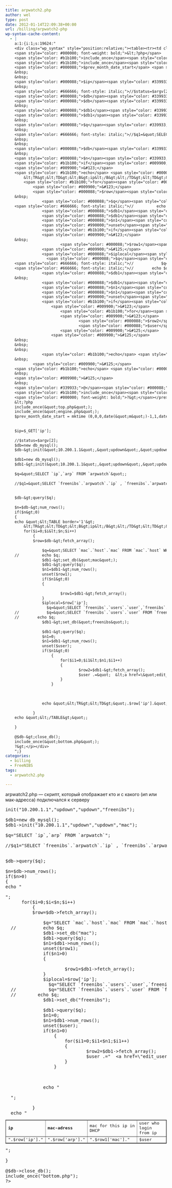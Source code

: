 ```yaml
---
title: arpwatch2.php
author: wel
type: post
date: 2012-01-14T22:09:38+00:00
url: /billing/arpwatch2-php
wp-syntax-cache-content:
  - |
    a:1:{i:1;s:19624:"
    <div class="wp_syntax" style="position:relative;"><table><tr><td class="code"><pre class="php" style="font-family:monospace;">&nbsp;
    <span style="color: #000000; font-weight: bold;">&lt;?php</span>
    <span style="color: #b1b100;">include_once</span><span style="color: #009900;">&#40;</span><span style="color: #0000ff;">&quot;top.php&quot;</span><span style="color: #009900;">&#41;</span><span style="color: #339933;">;</span>
    <span style="color: #b1b100;">include_once</span><span style="color: #009900;">&#40;</span><span style="color: #0000ff;">&quot;engine.php&quot;</span><span style="color: #009900;">&#41;</span><span style="color: #339933;">;</span>
    <span style="color: #000088;">$prev_month_date_start</span> <span style="color: #339933;">=</span> <span style="color: #990000;">mktime</span> <span style="color: #009900;">&#40;</span><span style="color: #cc66cc;">0</span><span style="color: #339933;">,</span><span style="color: #cc66cc;">0</span><span style="color: #339933;">,</span><span style="color: #cc66cc;">0</span><span style="color: #339933;">,</span><span style="color: #990000;">date</span><span style="color: #009900;">&#40;</span><span style="color: #0000ff;">&quot;m&quot;</span><span style="color: #009900;">&#41;</span><span style="color: #339933;">-</span><span style="color: #cc66cc;">1</span><span style="color: #339933;">,</span><span style="color: #cc66cc;">1</span><span style="color: #339933;">,</span><span style="color: #990000;">date</span><span style="color: #009900;">&#40;</span><span style="color: #0000ff;">&quot;Y&quot;</span><span style="color: #009900;">&#41;</span><span style="color: #009900;">&#41;</span><span style="color: #339933;">;</span>
    &nbsp;
    &nbsp;
    <span style="color: #000088;">$ip</span><span style="color: #339933;">=</span><span style="color: #000088;">$_GET</span><span style="color: #009900;">&#91;</span><span style="color: #0000ff;">'ip'</span><span style="color: #009900;">&#93;</span><span style="color: #339933;">;</span>
    &nbsp;
    <span style="color: #666666; font-style: italic;">//$status=$argv[2];</span>
    <span style="color: #000088;">$db</span><span style="color: #339933;">=</span><span style="color: #000000; font-weight: bold;">new</span> db_mysql<span style="color: #009900;">&#40;</span><span style="color: #009900;">&#41;</span><span style="color: #339933;">;</span>
    <span style="color: #000088;">$db</span><span style="color: #339933;">-&gt;</span><span style="color: #004000;">init</span><span style="color: #009900;">&#40;</span><span style="color: #0000ff;">&quot;10.200.1.1&quot;</span><span style="color: #339933;">,</span><span style="color: #0000ff;">&quot;updown&quot;</span><span style="color: #339933;">,</span><span style="color: #0000ff;">&quot;updown&quot;</span><span style="color: #339933;">,</span><span style="color: #0000ff;">&quot;freenibs&quot;</span><span style="color: #009900;">&#41;</span><span style="color: #339933;">;</span>
    &nbsp;
    <span style="color: #000088;">$db1</span><span style="color: #339933;">=</span><span style="color: #000000; font-weight: bold;">new</span> db_mysql<span style="color: #009900;">&#40;</span><span style="color: #009900;">&#41;</span><span style="color: #339933;">;</span>
    <span style="color: #000088;">$db1</span><span style="color: #339933;">-&gt;</span><span style="color: #004000;">init</span><span style="color: #009900;">&#40;</span><span style="color: #0000ff;">&quot;10.200.1.1&quot;</span><span style="color: #339933;">,</span><span style="color: #0000ff;">&quot;updown&quot;</span><span style="color: #339933;">,</span><span style="color: #0000ff;">&quot;updown&quot;</span><span style="color: #339933;">,</span><span style="color: #0000ff;">&quot;mac&quot;</span><span style="color: #009900;">&#41;</span><span style="color: #339933;">;</span>
    &nbsp;
    <span style="color: #000088;">$q</span><span style="color: #339933;">=</span><span style="color: #0000ff;">&quot;SELECT `ip`,`arp` FROM `arpwatch`&quot;</span><span style="color: #339933;">;</span>
    &nbsp;
    <span style="color: #666666; font-style: italic;">//$q1=&quot;SELECT `freenibs`.`arpwatch`.`ip` , `freenibs`.`arpwatch`.`arp`,`mac`.`host`.`host` FROM `freenibs`.`arpwatch` INNER JOIN `mac`.`host` ON `freenibs`.`arpwatch`.`ip` = `mac`.`host`.`ipv4` AND `mac`.`host`.`en`='e'&quot;;</span>
    &nbsp;
    &nbsp;
    <span style="color: #000088;">$db</span><span style="color: #339933;">-&gt;</span><span style="color: #004000;">query</span><span style="color: #009900;">&#40;</span><span style="color: #000088;">$q</span><span style="color: #009900;">&#41;</span><span style="color: #339933;">;</span>
    &nbsp;
    <span style="color: #000088;">$n</span><span style="color: #339933;">=</span><span style="color: #000088;">$db</span><span style="color: #339933;">-&gt;</span><span style="color: #004000;">num_rows</span><span style="color: #009900;">&#40;</span><span style="color: #009900;">&#41;</span><span style="color: #339933;">;</span>
    <span style="color: #b1b100;">if</span><span style="color: #009900;">&#40;</span><span style="color: #000088;">$n</span><span style="color: #339933;">&gt;</span><span style="color: #cc66cc;">0</span><span style="color: #009900;">&#41;</span>
    <span style="color: #009900;">&#123;</span>
    <span style="color: #b1b100;">echo</span> <span style="color: #0000ff;">&quot;&lt;TABLE border='1'&gt;
        &lt;TR&gt;&lt;TD&gt;&lt;B&gt;ip&lt;/B&gt;&lt;/TD&gt;&lt;TD&gt;&lt;B&gt;mac-adress&lt;/B&gt;&lt;/TD&gt;&lt;TD&gt;mac for this ip in DHCP&lt;/TD&gt;&lt;TD&gt;user who login from ip&lt;/TD&gt;&lt;/TR&gt;&quot;</span><span style="color: #339933;">;</span>
        <span style="color: #b1b100;">for</span><span style="color: #009900;">&#40;</span><span style="color: #000088;">$i</span><span style="color: #339933;">=</span><span style="color: #cc66cc;">0</span><span style="color: #339933;">;</span><span style="color: #000088;">$i</span><span style="color: #339933;">&lt;</span><span style="color: #000088;">$n</span><span style="color: #339933;">;</span><span style="color: #000088;">$i</span><span style="color: #339933;">++</span><span style="color: #009900;">&#41;</span>
            <span style="color: #009900;">&#123;</span>
            <span style="color: #000088;">$row</span><span style="color: #339933;">=</span><span style="color: #000088;">$db</span><span style="color: #339933;">-&gt;</span><span style="color: #004000;">fetch_array</span><span style="color: #009900;">&#40;</span><span style="color: #009900;">&#41;</span><span style="color: #339933;">;</span>
    &nbsp;
                <span style="color: #000088;">$q</span><span style="color: #339933;">=</span><span style="color: #0000ff;">&quot;SELECT `mac`.`host`.`mac` FROM `mac`.`host` WHERE `mac`.`host`.`ipv4`='&quot;</span><span style="color: #339933;">.</span><span style="color: #000088;">$row</span><span style="color: #009900;">&#91;</span><span style="color: #0000ff;">'ip'</span><span style="color: #009900;">&#93;</span><span style="color: #339933;">.</span><span style="color: #0000ff;">&quot;'&quot;</span><span style="color: #339933;">;</span>
    <span style="color: #666666; font-style: italic;">//          echo $q;</span>
                <span style="color: #000088;">$db1</span><span style="color: #339933;">-&gt;</span><span style="color: #004000;">set_db</span><span style="color: #009900;">&#40;</span><span style="color: #0000ff;">&quot;mac&quot;</span><span style="color: #009900;">&#41;</span><span style="color: #339933;">;</span>
                <span style="color: #000088;">$db1</span><span style="color: #339933;">-&gt;</span><span style="color: #004000;">query</span><span style="color: #009900;">&#40;</span><span style="color: #000088;">$q</span><span style="color: #009900;">&#41;</span><span style="color: #339933;">;</span>
                <span style="color: #000088;">$n1</span><span style="color: #339933;">=</span><span style="color: #000088;">$db1</span><span style="color: #339933;">-&gt;</span><span style="color: #004000;">num_rows</span><span style="color: #009900;">&#40;</span><span style="color: #009900;">&#41;</span><span style="color: #339933;">;</span>
                <span style="color: #990000;">unset</span><span style="color: #009900;">&#40;</span><span style="color: #000088;">$row1</span><span style="color: #009900;">&#41;</span><span style="color: #339933;">;</span>
                <span style="color: #b1b100;">if</span><span style="color: #009900;">&#40;</span><span style="color: #000088;">$n1</span><span style="color: #339933;">&gt;</span><span style="color: #cc66cc;">0</span><span style="color: #009900;">&#41;</span>
                <span style="color: #009900;">&#123;</span>
    &nbsp;
                        <span style="color: #000088;">$row1</span><span style="color: #339933;">=</span><span style="color: #000088;">$db1</span><span style="color: #339933;">-&gt;</span><span style="color: #004000;">fetch_array</span><span style="color: #009900;">&#40;</span><span style="color: #009900;">&#41;</span><span style="color: #339933;">;</span>
                <span style="color: #009900;">&#125;</span>
                <span style="color: #000088;">$iplocal</span><span style="color: #339933;">=</span><span style="color: #000088;">$row</span><span style="color: #009900;">&#91;</span><span style="color: #0000ff;">'ip'</span><span style="color: #009900;">&#93;</span><span style="color: #339933;">;</span>
                  <span style="color: #000088;">$q</span><span style="color: #339933;">=</span><span style="color: #0000ff;">&quot;SELECT `freenibs`.`users`.`user`,`freenibs`.`users`.`uid` FROM `freenibs`.`users` INNER JOIN `freenibs`.`actions` ON `freenibs`.`users`.`framed_ip`=`freenibs`.`actions`.`ip` AND `freenibs`.`actions`.`call_from`='&quot;</span><span style="color: #339933;">.</span><span style="color: #000088;">$iplocal</span><span style="color: #339933;">.</span><span style="color: #0000ff;">&quot;' AND `freenibs`.`actions`.`stop_time`&gt; FROM_UNIXTIME(&quot;</span><span style="color: #339933;">.</span><span style="color: #000088;">$prev_month_date_start</span><span style="color: #339933;">.</span><span style="color: #0000ff;">&quot;)  group by `freenibs`.`users`.`user`&quot;</span><span style="color: #339933;">;</span>
    <span style="color: #666666; font-style: italic;">//            $q=&quot;SELECT `freenibs`.`users`.`user` FROM `freenibs`.`users` INNER JOIN `freenibs`.`actions` ON `freenibs`.`users`.`framed_ip`=`freenibs`.`actions`.`ip` AND `freenibs`.`actions`.`call_from`='&quot;.$iplocal.&quot;'  group by `freenibs`.`users`.`user` LIMIT 10&quot;;</span>
    <span style="color: #666666; font-style: italic;">//        echo $q;</span>
                <span style="color: #000088;">$db1</span><span style="color: #339933;">-&gt;</span><span style="color: #004000;">set_db</span><span style="color: #009900;">&#40;</span><span style="color: #0000ff;">&quot;freenibs&quot;</span><span style="color: #009900;">&#41;</span><span style="color: #339933;">;</span>
    &nbsp;
                <span style="color: #000088;">$db1</span><span style="color: #339933;">-&gt;</span><span style="color: #004000;">query</span><span style="color: #009900;">&#40;</span><span style="color: #000088;">$q</span><span style="color: #009900;">&#41;</span><span style="color: #339933;">;</span>
                <span style="color: #000088;">$n1</span><span style="color: #339933;">=</span><span style="color: #cc66cc;">0</span><span style="color: #339933;">;</span>
                <span style="color: #000088;">$n1</span><span style="color: #339933;">=</span><span style="color: #000088;">$db1</span><span style="color: #339933;">-&gt;</span><span style="color: #004000;">num_rows</span><span style="color: #009900;">&#40;</span><span style="color: #009900;">&#41;</span><span style="color: #339933;">;</span>
                <span style="color: #990000;">unset</span><span style="color: #009900;">&#40;</span><span style="color: #000088;">$user</span><span style="color: #009900;">&#41;</span><span style="color: #339933;">;</span>
                <span style="color: #b1b100;">if</span><span style="color: #009900;">&#40;</span><span style="color: #000088;">$n1</span><span style="color: #339933;">&gt;</span><span style="color: #cc66cc;">0</span><span style="color: #009900;">&#41;</span>
                    <span style="color: #009900;">&#123;</span>
                        <span style="color: #b1b100;">for</span><span style="color: #009900;">&#40;</span><span style="color: #000088;">$i1</span><span style="color: #339933;">=</span><span style="color: #cc66cc;">0</span><span style="color: #339933;">;</span><span style="color: #000088;">$i1</span><span style="color: #339933;">&lt;</span><span style="color: #000088;">$n1</span><span style="color: #339933;">;</span><span style="color: #000088;">$i1</span><span style="color: #339933;">++</span><span style="color: #009900;">&#41;</span>
                        <span style="color: #009900;">&#123;</span>
                                <span style="color: #000088;">$row2</span><span style="color: #339933;">=</span><span style="color: #000088;">$db1</span><span style="color: #339933;">-&gt;</span><span style="color: #004000;">fetch_array</span><span style="color: #009900;">&#40;</span><span style="color: #009900;">&#41;</span><span style="color: #339933;">;</span>
                                <span style="color: #000088;">$user</span> <span style="color: #339933;">.=</span><span style="color: #0000ff;">&quot;  &lt;a href=<span style="color: #000099; font-weight: bold;">\&quot;</span>edit_user.php?uid=&quot;</span><span style="color: #339933;">.</span><span style="color: #000088;">$row2</span><span style="color: #009900;">&#91;</span><span style="color: #0000ff;">'uid'</span><span style="color: #009900;">&#93;</span><span style="color: #339933;">.</span><span style="color: #0000ff;">&quot;<span style="color: #000099; font-weight: bold;">\&quot;</span>&gt;&quot;</span><span style="color: #339933;">.</span><span style="color: #000088;">$row2</span><span style="color: #009900;">&#91;</span><span style="color: #0000ff;">'user'</span><span style="color: #009900;">&#93;</span><span style="color: #339933;">.</span><span style="color: #0000ff;">&quot;&lt;/a&gt;<span style="color: #000099; font-weight: bold;">\n</span>&quot;</span><span style="color: #339933;">;</span>
                        <span style="color: #009900;">&#125;</span>
                    <span style="color: #009900;">&#125;</span>
    &nbsp;
    &nbsp;
    &nbsp;
                <span style="color: #b1b100;">echo</span> <span style="color: #0000ff;">&quot;&lt;TR&gt;&lt;TD&gt;&quot;</span><span style="color: #339933;">.</span><span style="color: #000088;">$row</span><span style="color: #009900;">&#91;</span><span style="color: #0000ff;">'ip'</span><span style="color: #009900;">&#93;</span><span style="color: #339933;">.</span><span style="color: #0000ff;">&quot;&lt;/TD&gt;&lt;TD&gt;&quot;</span><span style="color: #339933;">.</span><span style="color: #000088;">$row</span><span style="color: #009900;">&#91;</span><span style="color: #0000ff;">'arp'</span><span style="color: #009900;">&#93;</span><span style="color: #339933;">.</span><span style="color: #0000ff;">&quot;&lt;/TD&gt;&lt;TD&gt;&quot;</span><span style="color: #339933;">.</span><span style="color: #000088;">$row1</span><span style="color: #009900;">&#91;</span><span style="color: #0000ff;">'mac'</span><span style="color: #009900;">&#93;</span><span style="color: #339933;">.</span><span style="color: #0000ff;">&quot;&lt;/TD&gt;&lt;TD&gt;<span style="color: #006699; font-weight: bold;">$user</span>&lt;/TD&gt;&lt;/TR&gt;&quot;</span><span style="color: #339933;">;</span>
    &nbsp;
            <span style="color: #009900;">&#125;</span>
    <span style="color: #b1b100;">echo</span> <span style="color: #0000ff;">&quot;&lt;/TABLE&gt;&quot;</span><span style="color: #339933;">;</span>
    &nbsp;
    <span style="color: #009900;">&#125;</span>
    &nbsp;
    <span style="color: #339933;">@</span><span style="color: #000088;">$db</span><span style="color: #339933;">-&gt;</span><span style="color: #004000;">close_db</span><span style="color: #009900;">&#40;</span><span style="color: #009900;">&#41;</span><span style="color: #339933;">;</span>
    <span style="color: #b1b100;">include_once</span><span style="color: #009900;">&#40;</span><span style="color: #0000ff;">&quot;bottom.php&quot;</span><span style="color: #009900;">&#41;</span><span style="color: #339933;">;</span>
    <span style="color: #000000; font-weight: bold;">?&gt;</span></pre></td></tr></table><p class="theCode" style="display:none;">
    &lt;?php
    include_once(&quot;top.php&quot;);
    include_once(&quot;engine.php&quot;);
    $prev_month_date_start = mktime (0,0,0,date(&quot;m&quot;)-1,1,date(&quot;Y&quot;));
    
    
    $ip=$_GET['ip'];
    
    //$status=$argv[2];
    $db=new db_mysql();
    $db-&gt;init(&quot;10.200.1.1&quot;,&quot;updown&quot;,&quot;updown&quot;,&quot;freenibs&quot;);
    
    $db1=new db_mysql();
    $db1-&gt;init(&quot;10.200.1.1&quot;,&quot;updown&quot;,&quot;updown&quot;,&quot;mac&quot;);
    
    $q=&quot;SELECT `ip`,`arp` FROM `arpwatch`&quot;;
    
    //$q1=&quot;SELECT `freenibs`.`arpwatch`.`ip` , `freenibs`.`arpwatch`.`arp`,`mac`.`host`.`host` FROM `freenibs`.`arpwatch` INNER JOIN `mac`.`host` ON `freenibs`.`arpwatch`.`ip` = `mac`.`host`.`ipv4` AND `mac`.`host`.`en`='e'&quot;;
    
    
    $db-&gt;query($q);
    
    $n=$db-&gt;num_rows();
    if($n&gt;0)
    {
    echo &quot;&lt;TABLE border='1'&gt;
        &lt;TR&gt;&lt;TD&gt;&lt;B&gt;ip&lt;/B&gt;&lt;/TD&gt;&lt;TD&gt;&lt;B&gt;mac-adress&lt;/B&gt;&lt;/TD&gt;&lt;TD&gt;mac for this ip in DHCP&lt;/TD&gt;&lt;TD&gt;user who login from ip&lt;/TD&gt;&lt;/TR&gt;&quot;;
        for($i=0;$i&lt;$n;$i++)
            {
            $row=$db-&gt;fetch_array();
    
                $q=&quot;SELECT `mac`.`host`.`mac` FROM `mac`.`host` WHERE `mac`.`host`.`ipv4`='&quot;.$row['ip'].&quot;'&quot;;
    //          echo $q;
                $db1-&gt;set_db(&quot;mac&quot;);
                $db1-&gt;query($q);
                $n1=$db1-&gt;num_rows();
                unset($row1);
                if($n1&gt;0)
                {
    
                        $row1=$db1-&gt;fetch_array();
                }
                $iplocal=$row['ip'];
                  $q=&quot;SELECT `freenibs`.`users`.`user`,`freenibs`.`users`.`uid` FROM `freenibs`.`users` INNER JOIN `freenibs`.`actions` ON `freenibs`.`users`.`framed_ip`=`freenibs`.`actions`.`ip` AND `freenibs`.`actions`.`call_from`='&quot;.$iplocal.&quot;' AND `freenibs`.`actions`.`stop_time`&gt; FROM_UNIXTIME(&quot;.$prev_month_date_start.&quot;)  group by `freenibs`.`users`.`user`&quot;;
    //            $q=&quot;SELECT `freenibs`.`users`.`user` FROM `freenibs`.`users` INNER JOIN `freenibs`.`actions` ON `freenibs`.`users`.`framed_ip`=`freenibs`.`actions`.`ip` AND `freenibs`.`actions`.`call_from`='&quot;.$iplocal.&quot;'  group by `freenibs`.`users`.`user` LIMIT 10&quot;;
    //        echo $q;
                $db1-&gt;set_db(&quot;freenibs&quot;);
    
                $db1-&gt;query($q);
                $n1=0;
                $n1=$db1-&gt;num_rows();
                unset($user);
                if($n1&gt;0)
                    {
                        for($i1=0;$i1&lt;$n1;$i1++)
                        {
                                $row2=$db1-&gt;fetch_array();
                                $user .=&quot;  &lt;a href=\&quot;edit_user.php?uid=&quot;.$row2['uid'].&quot;\&quot;&gt;&quot;.$row2['user'].&quot;&lt;/a&gt;\n&quot;;
                        }
                    }
    
    
    
                echo &quot;&lt;TR&gt;&lt;TD&gt;&quot;.$row['ip'].&quot;&lt;/TD&gt;&lt;TD&gt;&quot;.$row['arp'].&quot;&lt;/TD&gt;&lt;TD&gt;&quot;.$row1['mac'].&quot;&lt;/TD&gt;&lt;TD&gt;$user&lt;/TD&gt;&lt;/TR&gt;&quot;;
    
            }
    echo &quot;&lt;/TABLE&gt;&quot;;
    
    }
    
    @$db-&gt;close_db();
    include_once(&quot;bottom.php&quot;);
    ?&gt;</p></div>
    ";}
categories:
  - billing
  - FreeNIBS
tags:
  - arpwatch2.php

---
```

arpwatch2.php — скрипт, который отображает кто и с какого (ип или мак-адресса) подключался к серверу
  
<!--more-->

<pre lang="php"><?php
include_once("top.php");
include_once("engine.php");
$prev_month_date_start = mktime (0,0,0,date("m")-1,1,date("Y"));


$ip=$_GET['ip'];

//$status=$argv[2];
$db=new db_mysql();
$db->init("10.200.1.1","updown","updown","freenibs");

$db1=new db_mysql();
$db1->init("10.200.1.1","updown","updown","mac");

$q="SELECT `ip`,`arp` FROM `arpwatch`";

//$q1="SELECT `freenibs`.`arpwatch`.`ip` , `freenibs`.`arpwatch`.`arp`,`mac`.`host`.`host` FROM `freenibs`.`arpwatch` INNER JOIN `mac`.`host` ON `freenibs`.`arpwatch`.`ip` = `mac`.`host`.`ipv4` AND `mac`.`host`.`en`='e'";


$db->query($q);

$n=$db->num_rows();
if($n>0)
{
echo "

<TABLE border='1'>
  <TR>
    <TD>
      <B>ip</B>
    </TD>
    
    <TD>
      <B>mac-adress</B>
    </TD>
    
    <TD>
      mac for this ip in DHCP
    </TD>
    
    <TD>
      user who login from ip
    </TD>
  </TR>";
      for($i=0;$i&lt;$n;$i++)
          {
          $row=$db->fetch_array();
  
              $q="SELECT `mac`.`host`.`mac` FROM `mac`.`host` WHERE `mac`.`host`.`ipv4`='".$row['ip']."'";
  //          echo $q;
              $db1->set_db("mac");
              $db1->query($q);
              $n1=$db1->num_rows();
              unset($row1);
              if($n1>0)
              {
  
                      $row1=$db1->fetch_array();
              }
              $iplocal=$row['ip'];
                $q="SELECT `freenibs`.`users`.`user`,`freenibs`.`users`.`uid` FROM `freenibs`.`users` INNER JOIN `freenibs`.`actions` ON `freenibs`.`users`.`framed_ip`=`freenibs`.`actions`.`ip` AND `freenibs`.`actions`.`call_from`='".$iplocal."' AND `freenibs`.`actions`.`stop_time`> FROM_UNIXTIME(".$prev_month_date_start.")  group by `freenibs`.`users`.`user`";
  //            $q="SELECT `freenibs`.`users`.`user` FROM `freenibs`.`users` INNER JOIN `freenibs`.`actions` ON `freenibs`.`users`.`framed_ip`=`freenibs`.`actions`.`ip` AND `freenibs`.`actions`.`call_from`='".$iplocal."'  group by `freenibs`.`users`.`user` LIMIT 10";
  //        echo $q;
              $db1->set_db("freenibs");
  
              $db1->query($q);
              $n1=0;
              $n1=$db1->num_rows();
              unset($user);
              if($n1>0)
                  {
                      for($i1=0;$i1&lt;$n1;$i1++)
                      {
                              $row2=$db1->fetch_array();
                              $user .="  &lt;a href=\"edit_user.php?uid=".$row2['uid']."\">".$row2['user']."&lt;/a>\n";
                      }
                  }
  
  
  
              echo "
  
  <TR>
    <TD>
      ".$row['ip']."
    </TD>
    
    <TD>
      ".$row['arp']."
    </TD>
    
    <TD>
      ".$row1['mac']."
    </TD>
    
    <TD>
      $user
    </TD>
  </TR>";
  
          }
  echo "
</TABLE>";

}

@$db->close_db();
include_once("bottom.php");
?>

</pre>